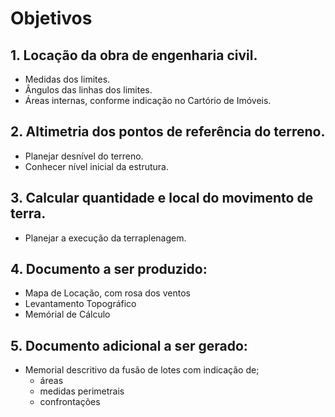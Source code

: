 # Objetivos

## 1. Locação da obra de engenharia civil.
- Medidas dos limites.
- Ângulos das linhas dos limites.
- Áreas internas, conforme indicação no Cartório de Imóveis.

## 2. Altimetria dos pontos de referência do terreno.
- Planejar desnível do terreno.
- Conhecer nível inicial da estrutura.

## 3. Calcular quantidade e local do movimento de terra.
- Planejar a execução da terraplenagem.

## 4. Documento a ser produzido:
- Mapa de Locação, com rosa dos ventos
- Levantamento Topográfico
- Memórial de Cálculo

## 5. Documento adicional a ser gerado:
- Memorial descritivo da fusão de lotes com indicação de;
    - áreas
    - medidas perimetrais
    - confrontações